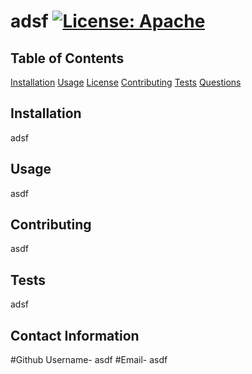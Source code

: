 
  # adsf [![License: Apache](https://img.shields.io/badge/License-Apache%202.0-blue)](https://opensource.org/licenses/Apache-2.0)

  ## Table of Contents
  [Installation](#-Installation)
  [Usage](#-Usage)
  [License](#-Installation)
  [Contributing](#-Contributing)
  [Tests](#-Tests)
  [Questions](#-Info)
 
## Installation 
adsf
## Usage 
asdf
## Contributing 
asdf
## Tests 
adsf
## Contact Information
#Github Username- 
asdf
#Email- 
asdf
